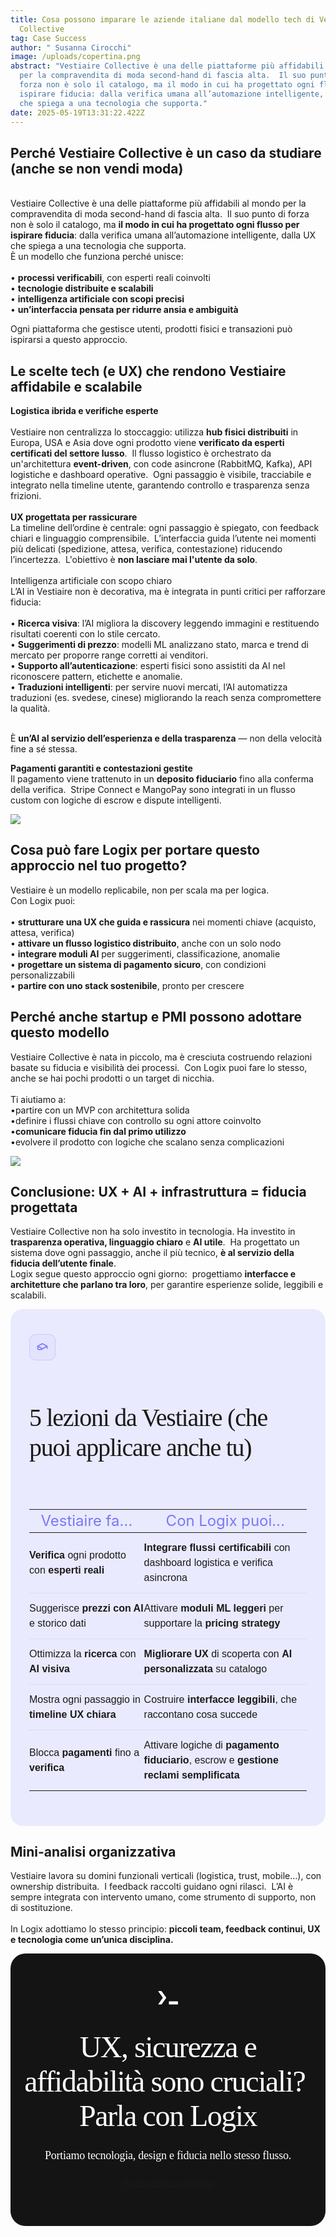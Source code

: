 ```yaml
---
title: Cosa possono imparare le aziende italiane dal modello tech di Vestiaire
  Collective
tag: Case Success
author: " Susanna Cirocchi"
image: /uploads/copertina.png
abstract: "Vestiaire Collective è una delle piattaforme più affidabili al mondo
  per la compravendita di moda second-hand di fascia alta.  Il suo punto di
  forza non è solo il catalogo, ma il modo in cui ha progettato ogni flusso per
  ispirare fiducia: dalla verifica umana all’automazione intelligente, dalla UX
  che spiega a una tecnologia che supporta."
date: 2025-05-19T13:31:22.422Z
---
```

## Perché Vestiaire Collective è un caso da studiare (anche se non vendi moda)

\
Vestiaire Collective è una delle piattaforme più affidabili al mondo per la compravendita di moda second-hand di fascia alta.  Il suo punto di forza non è solo il catalogo, ma **il modo in cui ha progettato ogni flusso per ispirare fiducia**: dalla verifica umana all’automazione intelligente, dalla UX che spiega a una tecnologia che supporta.\
È un modello che funziona perché unisce:\
\
• **processi verificabili**, con esperti reali coinvolti \
• **tecnologie distribuite e scalabili**\
• **intelligenza artificiale con scopi precisi**\
• **un’interfaccia pensata per ridurre ansia e ambiguità** 

Ogni piattaforma che gestisce utenti, prodotti fisici e transazioni può ispirarsi a questo approccio.

## Le scelte tech (e UX) che rendono Vestiaire affidabile e scalabile

**Logistica ibrida e verifiche esperte**\
\
Vestiaire non centralizza lo stoccaggio: utilizza **hub fisici distribuiti** in Europa, USA e Asia dove ogni prodotto viene **verificato da esperti certificati del settore lusso**.  Il flusso logistico è orchestrato da un'architettura **event-driven**, con code asincrone (RabbitMQ, Kafka), API logistiche e dashboard operative.  Ogni passaggio è visibile, tracciabile e integrato nella timeline utente, garantendo controllo e trasparenza senza frizioni.\
\
**UX progettata per rassicurare** \
La timeline dell’ordine è centrale: ogni passaggio è spiegato, con feedback chiari e linguaggio comprensibile.  L’interfaccia guida l’utente nei momenti più delicati (spedizione, attesa, verifica, contestazione) riducendo l’incertezza.  L'obiettivo è **non lasciare mai l'utente da solo**.\
\
Intelligenza artificiale con scopo chiaro\
L’AI in Vestiaire non è decorativa, ma è integrata in punti critici per rafforzare fiducia:\
\
• **Ricerca visiva**: l’AI migliora la discovery leggendo immagini e restituendo risultati coerenti con lo stile cercato.\
• **Suggerimenti di prezzo**: modelli ML analizzano stato, marca e trend di mercato per proporre range corretti ai venditori.\
• **Supporto all’autenticazione**: esperti fisici sono assistiti da AI nel riconoscere pattern, etichette e anomalie.\
• **Traduzioni intelligenti**: per servire nuovi mercati, l’AI automatizza traduzioni (es. svedese, cinese) migliorando la reach senza compromettere la qualità.  

\
È **un’AI al servizio dell’esperienza e della trasparenza** — non della velocità fine a sé stessa.

**Pagamenti garantiti e contestazioni gestite**\
Il pagamento viene trattenuto in un **deposito fiduciario** fino alla conferma della verifica.  Stripe Connect e MangoPay sono integrati in un flusso custom con logiche di escrow e dispute intelligenti.

![](/uploads/contesto-2-.png)

## Cosa può fare Logix per portare questo approccio nel tuo progetto?

Vestiaire è un modello replicabile, non per scala ma per logica.\
Con Logix puoi:\
\
• **strutturare una UX che guida e rassicura** nei momenti chiave (acquisto, attesa, verifica)\
• **attivare un flusso logistico distribuito**, anche con un solo nodo\
• **integrare moduli AI** per suggerimenti, classificazione, anomalie\
• **progettare un sistema di pagamento sicuro**, con condizioni personalizzabili\
• **partire con uno stack sostenibile**, pronto per crescere

## Perché anche startup e PMI possono adottare questo modello

Vestiaire Collective è nata in piccolo, ma è cresciuta costruendo relazioni basate su fiducia e visibilità dei processi.  Con Logix puoi fare lo stesso, anche se hai pochi prodotti o un target di nicchia.\
\
Ti aiutiamo a:\
•partire con un MVP con architettura solida\
•definire i flussi chiave con controllo su ogni attore coinvolto\
•**comunicare fiducia fin dal primo utilizzo**\
•evolvere il prodotto con logiche che scalano senza complicazioni

![](/uploads/soluzione-2-.png)

## Conclusione: UX + AI + infrastruttura = fiducia progettata

Vestiaire Collective non ha solo investito in tecnologia. Ha investito in **trasparenza operativa, linguaggio chiaro** e **AI utile**.  Ha progettato un sistema dove ogni passaggio, anche il più tecnico, **è al servizio della fiducia dell’utente finale**.\
Logix segue questo approccio ogni giorno:  progettiamo **interfacce e architetture che parlano tra loro**, per garantire esperienze solide, leggibili e scalabili.

<div style="
  background: #EAEAFE;
  border-radius: 20px;
  padding: 40px 30px;
  font-family: 'DM Sans', sans-serif;
  display: flex;
  flex-direction: column;
  gap: 24px;
  max-width: 100%;
">
  <!-- Titolo con icona -->
  <div style="display: flex; align-items: center; gap: 12px; flex-wrap: wrap;">
    <div style="
      width: 40px;
      height: 40px;
      border-radius: 10px;
      background: rgba(169, 169, 251, 0.10);
      border: 1px solid #C9C9FD;
      display: flex;
      align-items: center;
      justify-content: center;
    ">
      <!-- Icona stile cappello laurea -->
      <svg xmlns="http://www.w3.org/2000/svg" width="20" height="20" fill="none" viewBox="0 0 24 24">
        <path stroke="#7878F9" stroke-linecap="round" stroke-linejoin="round" stroke-width="2" d="M3 10L12 5l9 5-9 5-9-5Zm0 0v4c0 1.385 2.239 2.5 5 2.5 1.093 0 2.104-.2 2.917-.545M21 10v4"/>
      </svg>
    </div>
    <h2 style="
      font-family: Lexend Deca;
font-weight: 500;
font-size: 40px;
line-height: 48px;
letter-spacing: -1.25px;
    ">
      5 lezioni da Vestiaire (che puoi applicare anche tu)
    </h2>
  </div>

  <!-- Tabella -->

  <div style="width: 100%; overflow-x: auto;">
    <table style="
      width: 100%;
      border-collapse: collapse;
      font-size: 16px;
      line-height: 1.5;
    ">
      <thead>
        <tr>
          <th style="
            text-align: center;
            font-family: Inter;
font-weight: 400;
font-size: 24px;
line-height: 100%;
letter-spacing: 0%;
            color: #7878F9;
          ">Vestiaire fa…</th>
          <th style="
             text-align: center;
            font-family: Inter;
font-weight: 400;
font-size: 24px;
line-height: 100%;
letter-spacing: 0%;
            color: #7878F9;
          ">Con Logix puoi…</th>
        </tr>
      </thead>
      <tbody>
        <tr>
          <td style="padding: 12px 0; border-bottom: 1px solid rgba(120, 120, 249, 0.15);">
            <strong>Verifica</strong> ogni prodotto con <strong>esperti reali</strong>
          </td>
          <td style="padding: 12px 0; border-bottom: 1px solid rgba(120, 120, 249, 0.15);">
            <strong>Integrare flussi certificabili</strong> con dashboard logistica e verifica asincrona
          </td>
        </tr>
        <tr>
          <td style="padding: 12px 0; border-bottom: 1px solid rgba(120, 120, 249, 0.15);">
            Suggerisce <strong>prezzi con AI</strong> e storico dati
          </td>
          <td style="padding: 12px 0; border-bottom: 1px solid rgba(120, 120, 249, 0.15);">
            Attivare <strong>moduli ML leggeri</strong> per supportare la <strong>pricing strategy</strong>
          </td>
        </tr>
        <tr>
          <td style="padding: 12px 0; border-bottom: 1px solid rgba(120, 120, 249, 0.15);">
            Ottimizza la <strong>ricerca</strong> con <strong>AI visiva</strong>
          </td>
          <td style="padding: 12px 0; border-bottom: 1px solid rgba(120, 120, 249, 0.15);">
            <strong>Migliorare UX</strong> di scoperta con <strong>AI personalizzata</strong> su catalogo
          </td>
        </tr>
        <tr>
          <td style="padding: 12px 0; border-bottom: 1px solid rgba(120, 120, 249, 0.15);">
            Mostra ogni passaggio in <strong>timeline UX chiara</strong>
          </td>
          <td style="padding: 12px 0; border-bottom: 1px solid rgba(120, 120, 249, 0.15);">
            Costruire <strong>interfacce leggibili</strong>, che raccontano cosa succede
          </td>
        </tr>
        <tr>
          <td style="padding: 12px 0;">
            Blocca <strong>pagamenti</strong> fino a <strong>verifica</strong>
          </td>
          <td style="padding: 12px 0;">
            Attivare logiche di <strong>pagamento fiduciario</strong>, escrow e <strong>gestione reclami semplificata</strong>
          </td>
        </tr>
      </tbody>
    </table>
  </div>
</div>

## Mini-analisi organizzativa

Vestiaire lavora su domini funzionali verticali (logistica, trust, mobile…), con ownership distribuita.  I feedback raccolti guidano ogni rilasci.  L’AI è sempre integrata con intervento umano, come strumento di supporto, non di sostituzione.\
\
In Logix adottiamo lo stesso principio: **piccoli team, feedback continui, UX e tecnologia come un’unica disciplina.**

<div style="
  display: flex;
  flex-direction: column;
  align-items: center;
  text-align: center;
  padding: 60px 20px;
  background: #141414;
  border-radius: 24px;
  gap: 24px;
  font-family: 'DM Sans', sans-serif;
  color: white;
">
  <!-- Icona terminale stylized -->
  <svg style="
    width: 32px
  " fill="none" xmlns="http://www.w3.org/2000/svg" viewBox="0 0 74 50"><path fill-rule="evenodd" clip-rule="evenodd" d="M1.95 49.9a1 1 0 0 1-.82-1.58L17.5 25.48a1 1 0 0 0 0-1.17L1.14 1.58A1 1 0 0 1 1.95 0h10.41a1 1 0 0 1 .82.42l17.2 23.9a1 1 0 0 1 0 1.16l-17.2 24a1 1 0 0 1-.82.42H1.95ZM40.4 49a1 1 0 0 0 1 1h31.52a1 1 0 0 0 1-1v-9.84a1 1 0 0 0-1-1H41.4a1 1 0 0 0-1 1V49Z" fill="#fff"/></svg>

  <!-- Titolo -->

  <h2 style="padding-top: 16px!important;padding-bottom: 0px!important;
    font-family: Lexend Deca;
font-weight: 400;
font-size: 48px;
line-height: 55px;
letter-spacing: -1.5px;
text-align: center;
    margin: 0;
  ">UX, sicurezza e affidabilità sono cruciali? Parla con Logix</h2>

  <!-- Sottotitolo -->

  <p style="color: white!important;
    max-width: 700px;
   font-family: DM Sans;
font-weight: 400;
font-size: 18px;
line-height: 25px;
letter-spacing: -0.25px;
text-align: center;
    margin: 0;
  ">
   Portiamo tecnologia, design e fiducia nello stesso flusso.
  </p>

  <!-- Bottone con bordo gradiente -->

  <a href="/contatti" class="btn btn-gradient-border text-white">
  Parlaci del tuo progetto

  </a>
</div>